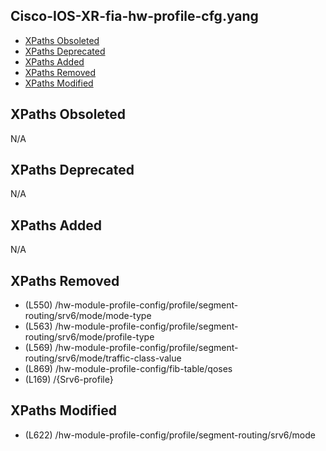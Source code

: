 ## Cisco-IOS-XR-fia-hw-profile-cfg.yang

- [XPaths Obsoleted](#xpaths-obsoleted)
- [XPaths Deprecated](#xpaths-deprecated)
- [XPaths Added](#xpaths-added)
- [XPaths Removed](#xpaths-removed)
- [XPaths Modified](#xpaths-modified)

## XPaths Obsoleted

N/A

## XPaths Deprecated

N/A

## XPaths Added

N/A

## XPaths Removed

- (L550)	/hw-module-profile-config/profile/segment-routing/srv6/mode/mode-type
- (L563)	/hw-module-profile-config/profile/segment-routing/srv6/mode/profile-type
- (L569)	/hw-module-profile-config/profile/segment-routing/srv6/mode/traffic-class-value
- (L869)	/hw-module-profile-config/fib-table/qoses
- (L169)	/{Srv6-profile}

## XPaths Modified

- (L622)	/hw-module-profile-config/profile/segment-routing/srv6/mode


